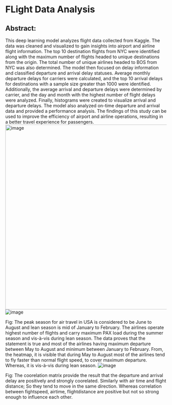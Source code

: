 # FLight Data Analysis
## Abstract:
This deep learning model analyzes flight data collected from Kaggle. The data was cleaned and
visualized to gain insights into airport and airline flight information. The top 10 destination flights
from NYC were identified along with the maximum number of flights headed to unique
destinations from the origin. The total number of unique airlines headed to BOS from NYC was
also determined.
The model then focused on delay information and classified departure and arrival delay
statuses. Average monthly departure delays for carriers were calculated, and the top 10 arrival
delays for destinations with a sample size greater than 1000 were identified. Additionally, the
average arrival and departure delays were determined by carrier, and the day and month with
the highest number of flight delays were analyzed. Finally, histograms were created to visualize
arrival and departure delays.
The model also analyzed on-time departure and arrival data and provided a performance
analysis. The findings of this study can be used to improve the efficiency of airport and airline
operations, resulting in a better travel experience for passengers.
<img width="579" alt="image" src="https://user-images.githubusercontent.com/130492978/235818829-e911f887-2481-474b-a541-234748f56ea9.png">
 ![image](https://user-images.githubusercontent.com/130492978/235818999-107011ab-9125-4b88-a452-2bb099b824f9.png)

Fig: The peak season for air travel in USA is considered to be June to August  and lean season is mid of January to February. The airlines operate highest number of flights and carry maximum PAX load during the summer season and vis-à-vis during lean season. The data proves that the statement is true and most of the airlines having maximum departure between May to August and minimum between January to February. From, the heatmap, it is visible that during May to August most of the airlines tend to fly faster than normal flight speed, to cover maximum departure. Whereas, it is vis-à-vis during lean season.
![image](https://user-images.githubusercontent.com/130492978/235819023-e7e3f2dc-1033-4dc9-bcf1-19a3b1d56f81.png)

Fig: The coorelation matrix provide the result that the departure and arrival delay are positively and strongly coorelated. Similarly with air time and flight distance; So they tend to move in the same direction. Whereas  correlation between fightspeed, airtime, flightdistance are positive but not so strong enough to influence each other.
